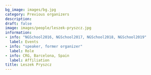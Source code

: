 ```yaml
---
bg_image: images/bg.jpg
category: Previous organizers
description: 
draft: false
image: images/people/leszek-pryszcz.jpg
information:
- info: "NGSchool2016, NGSchool2017, NGSchool2018, NGSchool2019"
  label: Events
- info: "speaker, former organizer"
  label: Role
- info: CRG, Barcelona, Spain
  label: Affiliation
title: Leszek Pryszcz
---
```

